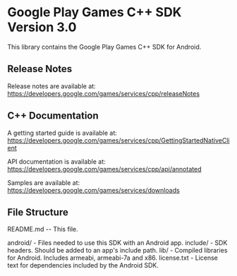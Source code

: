 # Google Play Games C++ SDK Version 3.0

This library contains the Google Play Games C++ SDK for Android.

## Release Notes

Release notes are available at:
https://developers.google.com/games/services/cpp/releaseNotes

## C++ Documentation

A getting started guide is available at:
https://developers.google.com/games/services/cpp/GettingStartedNativeClient

API documentation is available at:
https://developers.google.com/games/services/cpp/api/annotated

Samples are available at:
https://developers.google.com/games/services/downloads

## File Structure

README.md  -- This file.

android/ - Files needed to use this SDK with an Android app.
    include/ - SDK headers. Should be added to an app's include path.
    lib/ - Compiled libraries for Android. Includes armeabi, armeabi-7a and x86.
    license.txt - License text for dependencies included by the Android SDK.
